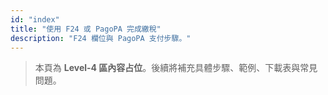 ```yaml
---
id: "index"
title: "使用 F24 或 PagoPA 完成繳稅"
description: "F24 欄位與 PagoPA 支付步驟。"
---
```


> 本頁為 **Level-4 區內容占位**。後續將補充具體步驟、範例、下載表與常見問題。
